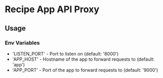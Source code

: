 # Recipe App API Proxy

## Usage

### Env Variables

* 'LISTEN_PORT' - Port to listen on (default: '8000')
* 'APP_HOST' - Hostname of the app to forward requests to (default: 'app')
* 'APP_PORT' - Port of the app to forward requests to (default: '9000')
